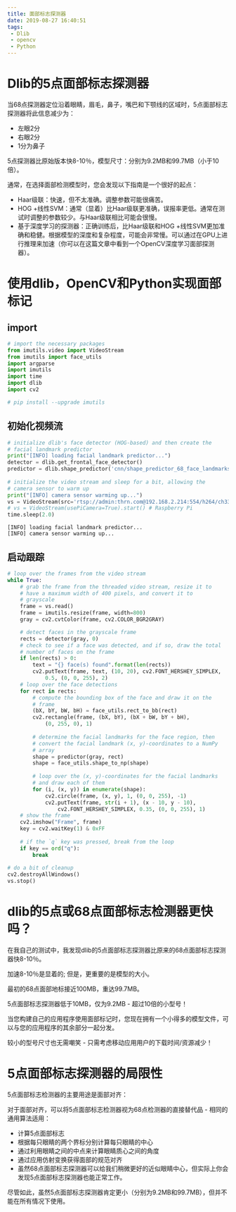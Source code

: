 ```yaml
---
title: 面部标志探测器
date: 2019-08-27 16:40:51
tags:
 - Dlib
 - opencv
 - Python
---
```



# Dlib的5点面部标志探测器


当68点探测器定位沿着眼睛，眉毛，鼻子，嘴巴和下颚线的区域时，5点面部标志探测器将此信息减少为：

* 左眼2分
* 右眼2分
* 1分为鼻子

5点探测器比原始版本快8-10％，模型尺寸：分别为9.2MB和99.7MB（小于10倍）。


通常，在选择面部检测模型时，您会发现以下指南是一个很好的起点：

* Haar级联：快速，但不太准确。调整参数可能很痛苦。
* HOG +线性SVM：通常（显着）比Haar级联更准确，误报率更低。通常在测试时调整的参数较少。与Haar级联相比可能会很慢。
* 基于深度学习的探测器：正确训练后，比Haar级联和HOG +线性SVM更加准确和稳健。根据模型的深度和复杂程度，可能会非常慢。可以通过在GPU上进行推理来加速（你可以在这篇文章中看到一个OpenCV深度学习面部探测器）。

# 使用dlib，OpenCV和Python实现面部标记

## import 


```python
# import the necessary packages
from imutils.video import VideoStream
from imutils import face_utils
import argparse
import imutils
import time
import dlib
import cv2
```


```python
# pip install --upgrade imutils
```

## 初始化视频流 


```python
# initialize dlib's face detector (HOG-based) and then create the
# facial landmark predictor
print("[INFO] loading facial landmark predictor...")
detector = dlib.get_frontal_face_detector()
predictor = dlib.shape_predictor('cnn/shape_predictor_68_face_landmarks.dat')
 
# initialize the video stream and sleep for a bit, allowing the
# camera sensor to warm up
print("[INFO] camera sensor warming up...")
vs = VideoStream(src='rtsp://admin:thrn.com@192.168.2.214:554/h264/ch33/main/av_stream').start()
# vs = VideoStream(usePiCamera=True).start() # Raspberry Pi
time.sleep(2.0)
```

    [INFO] loading facial landmark predictor...
    [INFO] camera sensor warming up...
    

## 启动跟踪


```python
# loop over the frames from the video stream
while True:
	# grab the frame from the threaded video stream, resize it to
	# have a maximum width of 400 pixels, and convert it to
	# grayscale
	frame = vs.read()
	frame = imutils.resize(frame, width=800)
	gray = cv2.cvtColor(frame, cv2.COLOR_BGR2GRAY)

	# detect faces in the grayscale frame
	rects = detector(gray, 0)
	# check to see if a face was detected, and if so, draw the total
	# number of faces on the frame
	if len(rects) > 0:
		text = "{} face(s) found".format(len(rects))      
		cv2.putText(frame, text, (10, 20), cv2.FONT_HERSHEY_SIMPLEX,
			0.5, (0, 0, 255), 2)
	# loop over the face detections
	for rect in rects:
		# compute the bounding box of the face and draw it on the
		# frame
		(bX, bY, bW, bH) = face_utils.rect_to_bb(rect)
		cv2.rectangle(frame, (bX, bY), (bX + bW, bY + bH),
			(0, 255, 0), 1)
 
		# determine the facial landmarks for the face region, then
		# convert the facial landmark (x, y)-coordinates to a NumPy
		# array
		shape = predictor(gray, rect)
		shape = face_utils.shape_to_np(shape)
 
		# loop over the (x, y)-coordinates for the facial landmarks
		# and draw each of them
		for (i, (x, y)) in enumerate(shape):
			cv2.circle(frame, (x, y), 1, (0, 0, 255), -1)
			cv2.putText(frame, str(i + 1), (x - 10, y - 10),
				cv2.FONT_HERSHEY_SIMPLEX, 0.35, (0, 0, 255), 1)
	# show the frame
	cv2.imshow("Frame", frame)
	key = cv2.waitKey(1) & 0xFF
 
	# if the `q` key was pressed, break from the loop
	if key == ord("q"):
		break
 
# do a bit of cleanup
cv2.destroyAllWindows()
vs.stop()
```

# dlib的5点或68点面部标志检测器更快吗？

在我自己的测试中，我发现dlib的5点面部标志探测器比原来的68点面部标志探测器快8-10％。

加速8-10％是显着的; 但是，更重要的是模型的大小。

最初的68点面部地标接近100MB，重达99.7MB。

5点面部标志探测器低于10MB，仅为9.2MB - 超过10倍的小型号！

当您构建自己的应用程序使用面部标记时，您现在拥有一个小得多的模型文件，可以与您的应用程序的其余部分一起分发。

较小的型号尺寸也无需嘲笑 - 只需考虑移动应用用户的下载时间/资源减少！

# 5点面部标志探测器的局限性

5点面部标志检测器的主要用途是面部对齐：

对于面部对齐，可以将5点面部标志检测器视为68点检测器的直接替代品 - 相同的通用算​​法适用：

* 计算5点面部标志
* 根据每只眼睛的两个界标分别计算每只眼睛的中心
* 通过利用眼睛之间的中点来计算眼睛质心之间的角度
* 通过应用仿射变换获得面部的规范对齐
* 虽然68点面部标志探测器可以给我们稍微更好的近似眼睛中心，但实际上你会发现5点面部标志探测器也能正常工作。

尽管如此，虽然5点面部标志探测器肯定更小（分别为9.2MB和99.7MB），但并不能在所有情况下使用。

